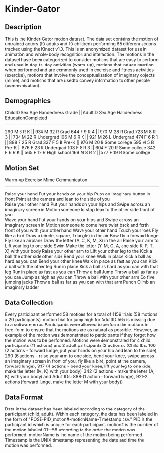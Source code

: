 # Kinder-Gator
Description
---------
This is the Kinder-Gator motion dataset. The data set contains the motion of untrained actors (10 adults and 10 children) performing 58 different actions tracked using the Kinect v1.0.  This is an anonymized dataset for use in animation and whole-body recognition and interaction. The motions in the dataset have been categorized to consider motions that are easy to perform and used in day-to-day activities (warm-up), motions that induce exertion when performed and are commonly used in exercise and fitness activities (exercise), motions that involve the conceptualization of imaginary objects (mime), and motions that are usedto convey information to other people (communication). 

Demographics
------------
ChildID		Sex      Age     Handedness    Grade       ||       AdultID     Sex      Age    Handedness     EducationCompleted
______________________________________________________________________________________________________________________________
290         M       6       R             K           ||        934         M       32      R             Grad
644         F       9       R             4           ||        970         M       28      R             Grad
723         M       8       R             3           ||        734         M       22      R             Undergrad
106         M       6       R             K           ||        921         M       26      L             Undergrad
474         F       6       R             1           ||        888         F       25      R             Grad
337         F       5       B             Pre-K       ||        976         M       20      R             Some college
595         M       5       B             Pre-K       ||        876         F       23      R             Undergrad
103         F       8       R             3           ||        604         F       20      R             Some college
342         F       6       R             K           ||        565         F       19      R             High school
169         M       8       R             2           ||        577         F       19      R             Some college

Motion Set
-----------
Warm-up                     Exercise                              Mime                                    Communication
____________________________________________________________________________________________________________________________________
Raise your hand             Put your hands on your hip            Push an imaginary button in front       Point at the camera
                            and lean to the side                  of you     
Raise your other hand       Put your hands on your hips and       Swipe across an imaginary screen in     Motion someone to stop
                            lean to the other side                front of you                                                
Wave your hand              Put your hands on your hips and       Swipe across an imaginary screen in     Motion someone to come here
                            twist back and forth                  front of you with your other hand
Wave your other hand        Touch your toes                       Fly like a bird                         Draw a (circle, square,                                                                                                                 Triangle) in the air
Bow                         Do a forward lunge                    Fly like an airplane                    Draw the letter (A, C, K, M,                                                                                                             X) in the air
Raise your arm to           Lift your leg to one side             Swim                                    Make the letter (Y, M, C, A, one side                                                                                                  K, P, T, X] with your body
Raise your other arm to     Lift your other leg to the            Kick a ball
the other side              other side
Bend your knee              Walk in place                         Kick a ball as hard as you can
Bend your other knee        Walk in place as fast as you can      Kick a ball with the other leg
                            Run in place                          Kick a ball as hard as you can with that leg
                            Run in place as fast as you can       Throw a ball
                            Jump                                  Throw a ball as far as you can
                            Jump as high as you can               Throw a ball with your other arm
                            Do five jumping jacks                 Throw a ball as far as you can with that arm
                                                                  Punch
                                                                  Climb an imaginary ladder
                                                                  
Data Collection
-----------------
Every participant performed 58 motions for a total of 1159 trials (58 motions x 20 participants); motion trial for jump high for AdultID:565 is missing due to a software error. Participants were allowed to perform the motions in free-form to ensure that the motions are as natural as possible. However, an example of the motion was demonstrated to participants if they forgot how the motion was to be performed. Motions were demonstrated for 4 child participants (11 actions) and 2 adult participants (2 actions): (Child IDs: 106 (2 actions - forward lunge, put your hands on your hip and lean to the side), 290 (6 actions - raise your arm to one side, bend your knee, swipe across an imaginary screen in front of you, fly like a bird, point at the camera, forward lunge), 337 (4 actions - bend your knee, lift your leg to one side, make the letter (M, K) with your body), 342 (2 actions - make the letter (A, K) with your body) and Adult IDs: 888-(1 action - forward lunge), 921-2 actions (forward lunge, make the letter M with your body)).

Data Format
-----------------
Data in the dataset has been labeled according to the category of the participant (child, adult). Within each category, the data has been labeled in the form of "POSE-PID_motion#-motionName-Timestamp.csv." PID is the participant id which is unique for each participant. motion# is the number of the motion labeled 01--58 according to the order the motion was performed. motionName is the name of the motion being performed. Timestamp is the UNIX timestamp representing the date and time the motion was performed. 


